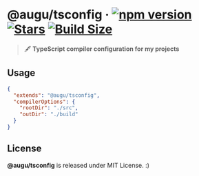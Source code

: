 # @augu/tsconfig · [![npm version](https://badge.fury.io/js/%40augu%2Ftsconfig.svg)](https://badge.fury.io/js/%40augu%2Ftsconfig) [![Stars](https://img.shields.io/github/stars/auguwu/tsconfig)](https://github.com/auguwu/tsconfig) [![Build Size](https://img.shields.io/bundlephobia/min/@augu/tsconfig?style=flat-square)](https://github.com/auguwu/tsconfig)

> 🖋️ **TypeScript compiler configuration for my projects**

## Usage
```json
{
  "extends": "@augu/tsconfig",
  "compilerOptions": {
    "rootDir": "./src",
    "outDir": "./build"
  }
}
```

## License
**@augu/tsconfig** is released under MIT License. :)
